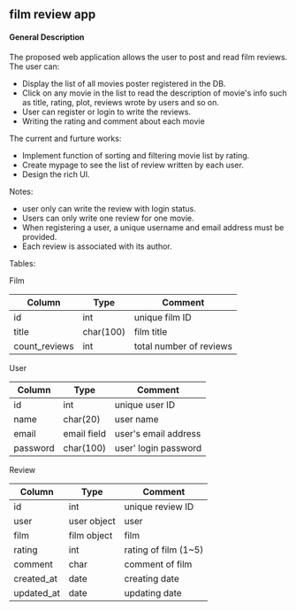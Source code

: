 ## film review app

#### General Description
The proposed web application allows the user to post and read film reviews. The user can: 

- Display the list of all movies poster registered in the DB. 
- Click on any movie in the list to read the description of movie's info such as title, rating, plot, reviews wrote by users and so on.
- User can register or login to write the reviews.
- Writing the rating and comment about each movie

The current and furture works:

- Implement function of sorting and filtering movie list by rating.
- Create mypage to see the list of review written by each user.
- Design the rich UI.

Notes: 

- user only can write the review with login status.
- Users can only write one review for one movie.
- When registering a user, a unique username and email address must be provided.
- Each review is associated with its author.  

Tables:

Film

<table>
  <thead>
    <tr>
      <th>Column</th>
      <th>Type</th>
      <th>Comment</th>
    </tr>
  </thead>
  <tbody>
    <tr>
      <td>id</td>
      <td>int</td>
      <td>unique film ID</td>
    </tr>
    <tr>
      <td>title</td>
      <td>char(100)</td>
      <td>film title</td>
    </tr>
    <tr>
      <td>count_reviews</td>
      <td>int</td>
      <td>total number of reviews</td>
    </tr>
  </tbody>
</table>

User

<table>
  <thead>
    <tr>
      <th>Column</th>
      <th>Type</th>
      <th>Comment</th>
    </tr>
  </thead>
  <tbody>
    <tr>
      <td>id</td>
      <td>int</td>
      <td>unique user ID</td>
    </tr>
    <tr>
      <td>name</td>
      <td>char(20)</td>
      <td>user name</td>
    </tr>
    <tr>
      <td>email</td>
      <td>email field</td>
      <td>user's email address</td>
    </tr>
    <tr>
      <td>password</td>
      <td>char(100)</td>
      <td>user' login password</td>
    </tr>
  </tbody>
</table>

Review

<table>
  <thead>
    <tr>
      <th>Column</th>
      <th>Type</th>
      <th>Comment</th>
    </tr>
  </thead>
  <tbody>
    <tr>
      <td>id</td>
      <td>int</td>
      <td>unique review ID</td>
    </tr>
    <tr>
      <td>user</td>
      <td>user object</td>
      <td>user</td>
    </tr>
    <tr>
      <td>film</td>
      <td>film object</td>
      <td>film</td>
    </tr>
    <tr>
      <td>rating</td>
      <td>int</td>
      <td>rating of film (1~5)</td>
    </tr>
    <tr>
      <td>comment</td>
      <td>char</td>
      <td>comment of film</td>
    </tr>
    <tr>
      <td>created_at</td>
      <td>date</td>
      <td>creating date</td>
    </tr>
    <tr>
      <td>updated_at</td>
      <td>date</td>
      <td>updating date</td>
    </tr>
  </tbody>
</table>
